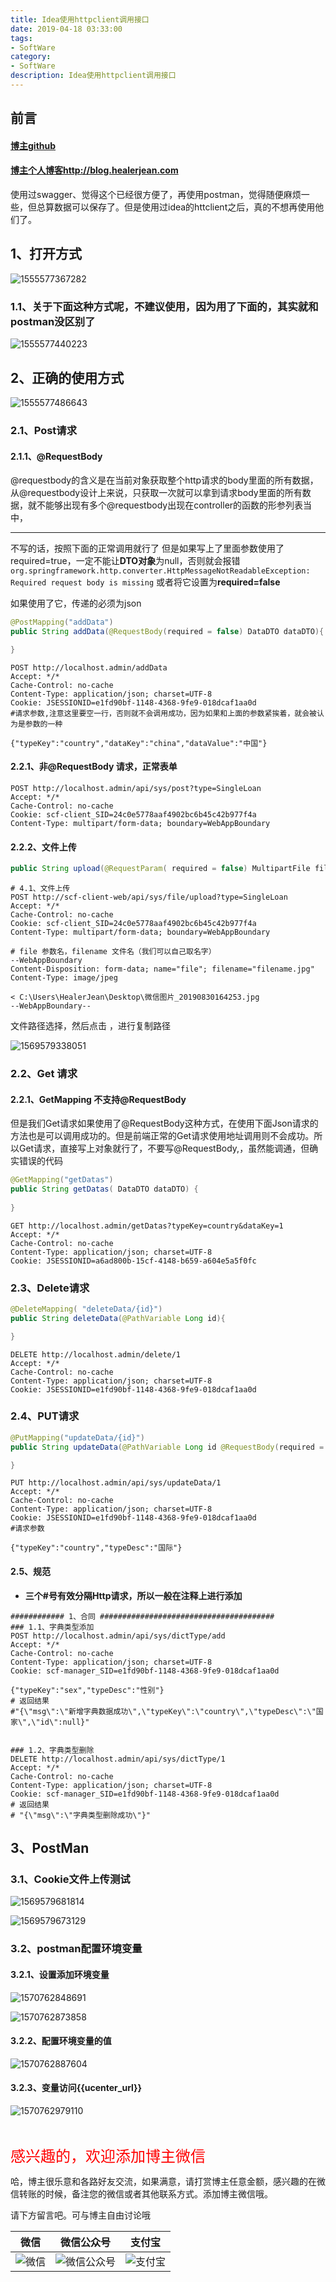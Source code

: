 ```yaml
---
title: Idea使用httpclient调用接口
date: 2019-04-18 03:33:00
tags: 
- SoftWare
category: 
- SoftWare
description: Idea使用httpclient调用接口
---
```


<!-- 

https://raw.githubusercontent.com/HealerJean/HealerJean.github.io/master/blogImages
　　首行缩进
https://raw.githubusercontent.com/HealerJean/HealerJean.github.io/master/blogImages/


<font  clalss="healerColor" color="red" size="5" >     </font>

<font  clalss="healerSize"  size="5" >     </font>
-->




## 前言

#### [博主github](https://github.com/HealerJean)
#### [博主个人博客http://blog.healerjean.com](http://HealerJean.github.io)    



使用过swagger、觉得这个已经很方便了，再使用postman，觉得随便麻烦一些，但总算数据可以保存了。但是使用过idea的httclient之后，真的不想再使用他们了。

## 1、打开方式

![1555577367282](https://raw.githubusercontent.com/HealerJean/HealerJean.github.io/master/blogImages/1555577367282.png)



### 1.1、关于下面这种方式呢，不建议使用，因为用了下面的，其实就和postman没区别了

![1555577440223](https://raw.githubusercontent.com/HealerJean/HealerJean.github.io/master/blogImages/1555577440223.png)





## 2、正确的使用方式

![1555577486643](https://raw.githubusercontent.com/HealerJean/HealerJean.github.io/master/blogImages/1555577486643.png)

### 2.1、Post请求

#### 2.1.1、@RequestBody  

   @requestbody的含义是在当前对象获取整个http请求的body里面的所有数据，从@requestbody设计上来说，只获取一次就可以拿到请求body里面的所有数据，就不能够出现有多个@requestbody出现在controller的函数的形参列表当中，

---------------------


 不写的话，按照下面的正常调用就行了   但是如果写上了里面参数使用了required=true，一定不能让**DTO对象**为null，否则就会报错`org.springframework.http.converter.HttpMessageNotReadableException: Required request body is missing` 或者将它设置为**required=false**      

如果使用了它，传递的必须为json 



```java
@PostMapping("addData")
public String addData(@RequestBody(required = false) DataDTO dataDTO){

}

```



```http
POST http://localhost.admin/addData
Accept: */*
Cache-Control: no-cache
Content-Type: application/json; charset=UTF-8
Cookie: JSESSIONID=e1fd90bf-1148-4368-9fe9-018dcaf1aa0d
#请求参数,注意这里要空一行，否则就不会调用成功，因为如果和上面的参数紧挨着，就会被认为是参数的一种

{"typeKey":"country","dataKey":"china","dataValue":"中国"}

```



#### 2.2.1、非@RequestBody  请求，正常表单

```http
POST http://localhost.admin/api/sys/post?type=SingleLoan
Accept: */*
Cache-Control: no-cache
Cookie: scf-client_SID=24c0e5778aaf4902bc6b45c42b977f4a
Content-Type: multipart/form-data; boundary=WebAppBoundary

```



#### 2.2.2、文件上传



```java
public String upload(@RequestParam( required = false) MultipartFile file, SysFileDTO fileDTO ) throws Exception {

```



```http
# 4.1、文件上传
POST http://scf-client-web/api/sys/file/upload?type=SingleLoan
Accept: */*
Cache-Control: no-cache
Cookie: scf-client_SID=24c0e5778aaf4902bc6b45c42b977f4a
Content-Type: multipart/form-data; boundary=WebAppBoundary

# file 参数名，filename 文件名（我们可以自己取名字）
--WebAppBoundary
Content-Disposition: form-data; name="file"; filename="filename.jpg"
Content-Type: image/jpeg

< C:\Users\HealerJean\Desktop\微信图片_20190830164253.jpg
--WebAppBoundary--

```



文件路径选择，然后点击 ，进行复制路径



![1569579338051](https://raw.githubusercontent.com/HealerJean/HealerJean.github.io/master/blogImages/1569579338051.png)





### 2.2、Get 请求

#### 2.2.1、**GetMapping 不支持@RequestBody** 

但是我们Get请求如果使用了@RequestBody这种方式，在使用下面Json请求的方法也是可以调用成功的。但是前端正常的Get请求使用地址调用则不会成功。所以Get请求，直接写上对象就行了，不要写@RequestBody,，虽然能调通，但确实错误的代码

```java
@GetMapping("getDatas")
public String getDatas( DataDTO dataDTO) {
   
}
```



```http
GET http://localhost.admin/getDatas?typeKey=country&dataKey=1
Accept: */*
Cache-Control: no-cache
Content-Type: application/json; charset=UTF-8
Cookie: JSESSIONID=a6ad800b-15cf-4148-b659-a604e5a5f0fc

```





### 2.3、Delete请求

```java
@DeleteMapping( "deleteData/{id}")
public String deleteData(@PathVariable Long id){

}
```



```http
DELETE http://localhost.admin/delete/1
Accept: */*
Cache-Control: no-cache
Content-Type: application/json; charset=UTF-8
Cookie: JSESSIONID=e1fd90bf-1148-4368-9fe9-018dcaf1aa0d

```



### 2.4、PUT请求

```java
@PutMapping("updateData/{id}")
public String updateData(@PathVariable Long id @RequestBody(required = false)DictionaryTypeDTO typeDTO){

}
```



```http
PUT http://localhost.admin/api/sys/updateData/1
Accept: */*
Cache-Control: no-cache
Content-Type: application/json; charset=UTF-8
Cookie: JSESSIONID=e1fd90bf-1148-4368-9fe9-018dcaf1aa0d
#请求参数

{"typeKey":"country","typeDesc":"国际"}
```



#### 2.5、规范

+ **三个#号有效分隔Http请求，所以一般在注释上进行添加**

```http
############ 1、合同 #######################################
### 1.1、字典类型添加
POST http://localhost.admin/api/sys/dictType/add
Accept: */*
Cache-Control: no-cache
Content-Type: application/json; charset=UTF-8
Cookie: scf-manager_SID=e1fd90bf-1148-4368-9fe9-018dcaf1aa0d

{"typeKey":"sex","typeDesc":"性别"}
# 返回结果
#"{\"msg\":\"新增字典数据成功\",\"typeKey\":\"country\",\"typeDesc\":\"国家\",\"id\":null}"


### 1.2、字典类型删除
DELETE http://localhost.admin/api/sys/dictType/1
Accept: */*
Cache-Control: no-cache
Content-Type: application/json; charset=UTF-8
Cookie: scf-manager_SID=e1fd90bf-1148-4368-9fe9-018dcaf1aa0d
# 返回结果
# "{\"msg\":\"字典类型删除成功\"}"
```





## 3、PostMan



### 3.1、Cookie文件上传测试



![1569579681814](https://raw.githubusercontent.com/HealerJean/HealerJean.github.io/master/blogImages/1569579681814.png)

![1569579673129](https://raw.githubusercontent.com/HealerJean/HealerJean.github.io/master/blogImages/1569579673129.png)





### 3.2、postman配置环境变量



#### 3.2.1、设置添加环境变量

![1570762848691](https://raw.githubusercontent.com/HealerJean/HealerJean.github.io/master/blogImages/1570762848691.png)



![1570762873858](https://raw.githubusercontent.com/HealerJean/HealerJean.github.io/master/blogImages/1570762873858.png)


#### 3.2.2、配置环境变量的值


![1570762887604](https://raw.githubusercontent.com/HealerJean/HealerJean.github.io/master/blogImages/1570762887604.png)



#### 3.2.3、变量访问{{ucenter_url}}



![1570762979110](https://raw.githubusercontent.com/HealerJean/HealerJean.github.io/master/blogImages/1570762979110.png)



​     



<font  color="red" size="5" >     
感兴趣的，欢迎添加博主微信
 </font>

<br/>



哈，博主很乐意和各路好友交流，如果满意，请打赏博主任意金额，感兴趣的在微信转账的时候，备注您的微信或者其他联系方式。添加博主微信哦。    

请下方留言吧。可与博主自由讨论哦

|微信 | 微信公众号|支付宝|
|:-------:|:-------:|:------:|
| ![微信](https://raw.githubusercontent.com/HealerJean/HealerJean.github.io/master/assets/img/tctip/weixin.jpg)|![微信公众号](https://raw.githubusercontent.com/HealerJean/HealerJean.github.io/master/assets/img/my/qrcode_for_gh_a23c07a2da9e_258.jpg)|![支付宝](https://raw.githubusercontent.com/HealerJean/HealerJean.github.io/master/assets/img/tctip/alpay.jpg) |



<!-- Gitalk 评论 start  -->

<link rel="stylesheet" href="https://unpkg.com/gitalk/dist/gitalk.css">
<script src="https://unpkg.com/gitalk@latest/dist/gitalk.min.js"></script> 
<div id="gitalk-container"></div>    
 <script type="text/javascript">
    var gitalk = new Gitalk({
		clientID: `1d164cd85549874d0e3a`,
		clientSecret: `527c3d223d1e6608953e835b547061037d140355`,
		repo: `HealerJean.github.io`,
		owner: 'HealerJean',
		admin: ['HealerJean'],
		id: '2ByNp1oKS8W0wauJ',
    });
    gitalk.render('gitalk-container');
</script> 

<!-- Gitalk end -->

